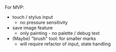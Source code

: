 For MVP:

- touch / stylus input
  - no pressure sensitivity
- save image feature
    - only painting - no palette / debug text
- (Maybe) "brush" tool: for smaller marks
    - will require refactor of input, state handling
